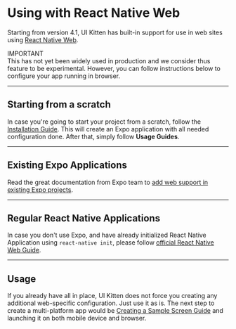 # Using with React Native Web

Starting from version 4.1, UI Kitten has built-in support for use in web sites using <a href='https://github.com/necolas/react-native-web' target='_blank'>React Native Web</a>. 

<div class="note note-info">
  <div class="note-title">IMPORTANT</div>
  <div class="note-body">
  This has not yet been widely used in production and we consider thus feature to be experimental. However, you can follow instructions below to configure your app running in browser.
  </div>
</div>

<hr>

## Starting from a scratch

In case you're going to start your project from a scratch, follow the <a href='https://akveo.github.io/react-native-ui-kitten/docs/guides/install-ui-kitten' target='_blank'>Installation Guide</a>. This will create an Expo application with all needed configuration done. After that, simply follow **Usage Guides**.

<hr>

## Existing Expo Applications

Read the great documentation from Expo team to <a href='https://docs.expo.io/versions/latest/introduction/running-in-the-browser/#adding-web-support-to-expo-projects' target='_blank'>add web support in existing Expo projects</a>.

<hr>

## Regular React Native Applications

In case you don't use Expo, and have already initialized React Native Application using `react-native init`, please follow <a href='https://github.com/necolas/react-native-web/blob/master/docs/guides/multi-platform-apps.md#web-packaging-for-existing-react-native-apps' target='_blank'>official React Native Web Guide</a>.

<hr>

## Usage

If you already have all in place, UI Kitten does not force you creating any additional web-specific configuration. Just use it as is. The next step to create a multi-platform app would be [Creating a Sample Screen Guide](guides/create-ui-kitten-screen) and launching it on both mobile device and browser.
